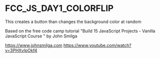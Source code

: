 # FCC_JS_DAY1_COLORFLIP
This creates a button than changes the background color at random

Based on the free code camp tutorial "Build 15 JavaScript Projects - Vanilla JavaScript Course
" by John Smilga

https://www.johnsmilga.com
https://www.youtube.com/watch?v=3PHXvlpOkf4
